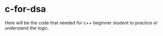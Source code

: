 # c-for-dsa
Here will be the code that needed for c++ beginner student to practice or understand the logic.
